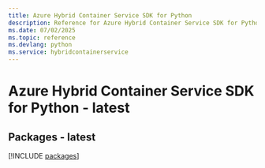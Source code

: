 ```yaml
---
title: Azure Hybrid Container Service SDK for Python
description: Reference for Azure Hybrid Container Service SDK for Python
ms.date: 07/02/2025
ms.topic: reference
ms.devlang: python
ms.service: hybridcontainerservice
---
```

# Azure Hybrid Container Service SDK for Python - latest
## Packages - latest
[!INCLUDE [packages](hybrid-container-service-index.md)]